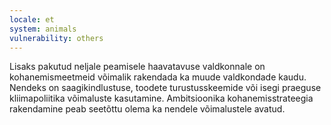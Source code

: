 ```yaml
---
locale: et
system: animals
vulnerability: others
---
```


Lisaks pakutud neljale peamisele haavatavuse valdkonnale on kohanemismeetmeid võimalik rakendada ka muude valdkondade kaudu. Nendeks on saagikindlustuse, toodete turustusskeemide või isegi praeguse kliimapoliitika võimaluste kasutamine. 
Ambitsioonika kohanemisstrateegia rakendamine peab seetõttu olema ka nendele võimalustele avatud.​

